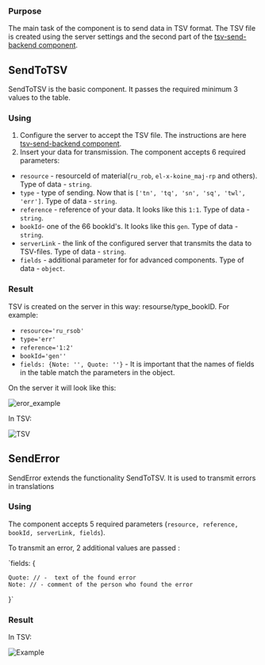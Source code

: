 ### Purpose

The main task of the component is to send data in TSV format. The TSV file is created using the server settings and the second part of the [tsv-send-backend component](https://github.com/texttree/tsv-send-backend/).

## SendToTSV

SendToTSV is the basic component. It passes the required minimum 3 values to the table.

### Using

1. Configure the server to accept the TSV file. The instructions are here [tsv-send-backend component](https://github.com/texttree/tsv-send-backend/).
2. Insert your data for transmission. The component accepts 6 required parameters:

- `resource` - resourceId of material(`ru_rob`, `el-x-koine_maj-rp` and others). Type of data - `string`.
- `type` - type of sending. Now that is `['tn', 'tq', 'sn', 'sq', 'twl', 'err']`. Type of data - `string`.
- `reference` - reference of your data. It looks like this `1:1`. Type of data - `string`.
- `bookId`- one of the 66 bookId's. It looks like this `gen`. Type of data - `string`.
- `serverLink` - the link of the configured server that transmits the data to TSV-files. Type of data - `string`.
- `fields` - additional parameter for for advanced components. Type of data - `object`.

### Result

TSV is created on the server in this way: resourse/type_bookID. For example:

- `resource='ru_rsob'`
- `type='err'`
- `reference='1:2'`
- `bookId='gen''`
- `fields: {Note: '', Quote: ''}` - It is important that the names of fields in the table match the parameters in the object.

On the server it will look like this:

![eror_example](https://user-images.githubusercontent.com/74174349/120419545-5f235480-c36b-11eb-828e-767b5027b03e.png)

In TSV:

![TSV](https://user-images.githubusercontent.com/74174349/120419901-fc7e8880-c36b-11eb-8af6-bdc4ac8f8dd7.jpg)

## SendError

SendError extends the functionality SendToTSV. It is used to transmit errors in translations

### Using

The component accepts 5 required parameters (`resource, reference, bookId, serverLink, fields`).

To transmit an error, 2 additional values are passed :

`fields: {

    Quote: // -  text of the found error
    Note: // - comment of the person who found the error

}`

### Result

In TSV:

![Example](https://user-images.githubusercontent.com/74174349/120422054-2b96f900-c370-11eb-84d3-421875853791.png)
